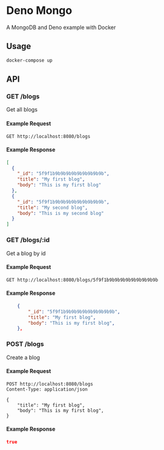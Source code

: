 # Deno Mongo

A MongoDB and Deno example with Docker

## Usage

```bash
docker-compose up
```

## API

### GET /blogs

Get all blogs

#### Example Request

```http
GET http://localhost:8080/blogs
```

#### Example Response

```json
[
  {
    "_id": "5f9f1b9b9b9b9b9b9b9b9b9b",
    "title": "My first blog",
    "body": "This is my first blog"
  },
  {
    "_id": "5f9f1b9b9b9b9b9b9b9b9b9b",
    "title": "My second blog",
    "body": "This is my second blog"
  }
]
```

### GET /blogs/:id

Get a blog by id

#### Example Request

```http
GET http://localhost:8080/blogs/5f9f1b9b9b9b9b9b9b9b9b9b
```

#### Example Response

```json
    {
        "_id": "5f9f1b9b9b9b9b9b9b9b9b9b",
        "title": "My first blog",
        "body": "This is my first blog",
    },
```

### POST /blogs

Create a blog

#### Example Request

```http
POST http://localhost:8080/blogs
Content-Type: application/json

{
    "title": "My first blog",
    "body": "This is my first blog",
}
```

#### Example Response

```json
true
```
